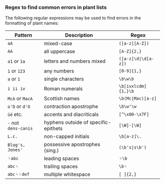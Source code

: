 ### Regex to find common errors in plant lists

The following regular expressions may be used to find errors in the formatting of plant names:

Pattern | Description | Regex
--------|-------------|------
`aA` | mixed-case | `([a-z][A-Z])`
`AA` | all uppercase | `[A-Z]{2,}`
`a1` or `1a` | letters and numbers mixed | `([a-z]\d\|\d[a-z])`
`1` or `123` | any numbers | `[0-9]{1,}`
`a` or `1` | single characters | `\b\w\b`
`i ii iv` | Roman numerals | `\b[ivxlcdm]{1,}\b`
`McA` or `MacA` | Scottish names | `\b(Mc\|Mac)[a-z]`
`o'D` or `d'O` | contraction apostrophe | `\b\w'\w`
 `üé` etc. | accents and diacriticals | `[^\x00-\x7F]`
` - ` not<br>`dens-canis` | hyphens outside of specific-epithets | `[\W]-[\W]`
`L.c.` | non-capped initials | `\b[a-z]\.`
`Blog's, Jones'` | possessive apostrophes (sing.) | `(\b's\|s\b')`
`␠abc` | leading spaces | `␠\b`
`abc␠` | trailing spaces | `\b␠`
`abc␠␠def` | multiple whitespace | `[ ]{2,}`
